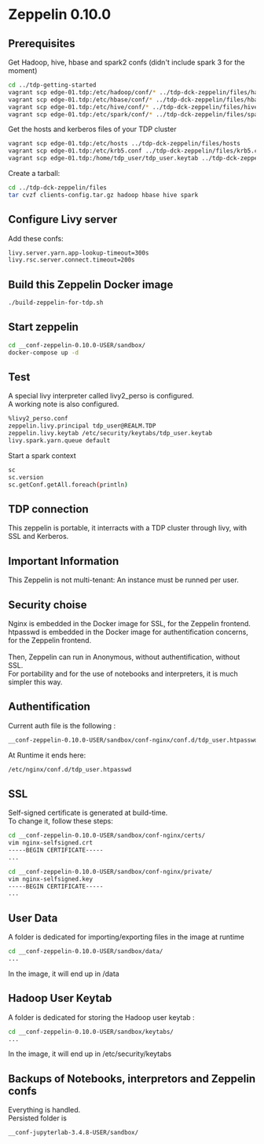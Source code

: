 # Zeppelin 0.10.0 #

## Prerequisites ##

Get Hadoop, hive, hbase and spark2 confs (didn't include spark 3 for the moment)
```bash
cd ../tdp-getting-started
vagrant scp edge-01.tdp:/etc/hadoop/conf/* ../tdp-dck-zeppelin/files/hadoop/
vagrant scp edge-01.tdp:/etc/hbase/conf/* ../tdp-dck-zeppelin/files/hbase/
vagrant scp edge-01.tdp:/etc/hive/conf/* ../tdp-dck-zeppelin/files/hive/
vagrant scp edge-01.tdp:/etc/spark/conf/* ../tdp-dck-zeppelin/files/spark/
```
Get the hosts and kerberos files of your TDP cluster
```bash
vagrant scp edge-01.tdp:/etc/hosts ../tdp-dck-zeppelin/files/hosts
vagrant scp edge-01.tdp:/etc/krb5.conf ../tdp-dck-zeppelin/files/krb5.conf
vagrant scp edge-01.tdp:/home/tdp_user/tdp_user.keytab ../tdp-dck-zeppelin/__conf-zeppelin-0.10.0-USER/sandbox/keytabs/tdp_user.keytab
```
Create a tarball:
```bash
cd ../tdp-dck-zeppelin/files
tar cvzf clients-config.tar.gz hadoop hbase hive spark
```

## Configure Livy server ##

Add these confs:

```bash
livy.server.yarn.app-lookup-timeout=300s
livy.rsc.server.connect.timeout=200s
```

## Build this Zeppelin Docker image ##

```bash
./build-zeppelin-for-tdp.sh
```

## Start zeppelin ##

```bash
cd __conf-zeppelin-0.10.0-USER/sandbox/
docker-compose up -d
```

## Test ##

A special livy interpreter called livy2_perso is configured.\
A working note is also configured.

```bash
%livy2_perso.conf
zeppelin.livy.principal tdp_user@REALM.TDP
zeppelin.livy.keytab /etc/security/keytabs/tdp_user.keytab
livy.spark.yarn.queue default
```

Start a spark context
```bash
sc
sc.version
sc.getConf.getAll.foreach(println)
```

## TDP connection ##

This zeppelin is portable, it interracts with a TDP cluster through livy, with SSL and Kerberos.

## Important Information ##

This Zeppelin is not multi-tenant: An instance must be runned per user.

## Security choise ##

Nginx is embedded in the Docker image for SSL, for the Zeppelin frontend.\
htpasswd is embedded in the Docker image for authentification concerns, for the Zeppelin frontend.\
\
Then, Zeppelin can run in Anonymous, without authentification, without SSL.\
For portability and for the use of notebooks and interpreters, it is much simpler this way.

## Authentification ##

Current auth file is the following :
```bash
__conf-zeppelin-0.10.0-USER/sandbox/conf-nginx/conf.d/tdp_user.htpasswd
```
At Runtime it ends here:
```bash
/etc/nginx/conf.d/tdp_user.htpasswd
```

## SSL ##

Self-signed certificate is generated at build-time.\
To change it, follow these steps:

```bash
cd __conf-zeppelin-0.10.0-USER/sandbox/conf-nginx/certs/
vim nginx-selfsigned.crt 
-----BEGIN CERTIFICATE-----
...
```

```bash
cd __conf-zeppelin-0.10.0-USER/sandbox/conf-nginx/private/
vim nginx-selfsigned.key 
-----BEGIN CERTIFICATE-----
...
```

## User Data ##

A folder is dedicated for importing/exporting files in the image at runtime
```bash
cd __conf-zeppelin-0.10.0-USER/sandbox/data/
...
```
In the image, it will end up in /data

## Hadoop User Keytab ##

A folder is dedicated for storing the Hadoop user keytab :
```bash
cd __conf-zeppelin-0.10.0-USER/sandbox/keytabs/
...
```
In the image, it will end up in /etc/security/keytabs

## Backups of Notebooks, interpretors and Zeppelin confs ##

Everything is handled.\
Persisted folder is
```bash
__conf-jupyterlab-3.4.8-USER/sandbox/
```
